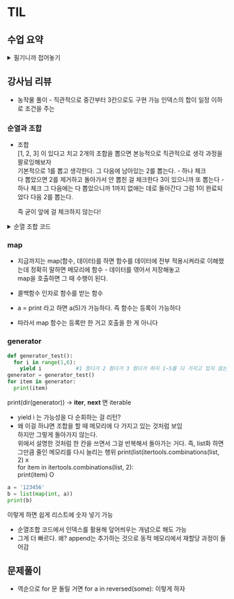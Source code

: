 # TIL

## 수업 요약

<details>
<summary>필기니까 접어놓기</summary>

### 2-dimensional list 이차원 배열  
 - [[0] * 4] * 3 형태로 선언 하지 마라. 조작하면 문제생김  
  왜? 참조를 3번 반복하는 형태  
  [[0]*4 for _ in range(3)] 으로 선언해야한다
  
- 지그재그 순회?  
  if else로 구현도 가능하지만   
  인덱스를 j+(m-1-2* j)*(i%2) 따위로 조절 가능

- 델타를 이용한 2차원 배열 탐색   
  탐색할 인덱스 방향에 따라 더할 값 리스트를 만든다   
di = [0, 1, 0, -1]  
dj = [1, 0, -1, 0]  
강사님 규칙은 오른쪽 방향에서 시계방향으로 순서 

- 경계조건의 경우,  
  if 0<=ni<N and 0<=nj<N:   
  형태일 때만 발동하게 구성하면 된다

- 범위가 길어질거면 + 하지말고  
for a in range(1,1+N) 하고 di dj에 a를 곱해라.  

- 2차원 탐색을 할때   
  dir = [[0.1], [1,0], [0,-1], [-1,0]] 따위로 만들어서   
  for di, dj in dir:  
  를 만들고 i, j에 대해 더해서 새로운 new_i, new_j를 만들어서 처리 

### Subset Sum 부분집합의 합 문제

- 집합의 부분집합 중에 그 집합의 원소를 모두 더한 값이 0이 있는가 묻는 문제

- 완전검색으로 풀어보려고 하는 것 - 부분집합 전부 생성해보기

- 부분집합의 수 = 원소가 n일떄 2^n  
  왜? 한 원소가 포함 or 포함하지 않음 2가지 선택지가 있어서  
  원소갯수 n번 곱하기

- bit란 새로운 리스트로 포함 여부를 표현  
  [1, 2, 3]의 경우, bit는 [0, 0, 0] 부터 [1, 1, 1]까지 가능하고   
  이를 만들 수 있으면 여기서부터 부분집합을 역으로 만들어낼 수 있다

- bit를 만드는 방법?


  ```python  
  a = [1, 2, 3]
  A = 3
  bit = [0, 0, 0]

  for i in range(2):    
    bit[0] = i  
    for j in range(2):  
      bit[1] = j  
      for k in range(2):  
        bit[2] = k

  for b in range(A):
    if bit[b]:
      print(a[b])
  ```
  로 구현 가능  
  핵심은 if bit[i]로 0일때는 제외하고 1일떄 발동

### 비트 연산자

- 비트 연산자
  ```   
  & : 비트 and   
  | : 비트 or    
  << : 피연산자의 비트 열을 왼쪽으로 이동시킨다    
  >> : 피연산자의 비트 열을 오른쪽으로 이동시킨다
  ```

- 1 << n : 2^n 즉 원소가 n개일 때 모든 부분집합의 수
- i & (1 << j ) : i의 j번째 비트가 1인지 아닌지를 검사

- 따라서 bit 생성해서 부분집합을 쉽게 만드는 법 
  ```python
  arr = [1, 2, 3]
  n = len(arr) 
  
  for i in range(1<<n): # 1<<n 부분집합의 갯수 2^n
    for j in range(n):  # 원소의 수만큼 비트를 비교
      if i & (1<<j):    #  i의 j번 비트가 1인 경우
        print(arr[j], end=", ") # j번의 원소를 출력
    print()
  print()
  ```

  






</details>

## 강사님 리뷰

- 농작물 풀이 - 직관적으로 중간부터 3칸으로도 구현 가능 인덱스의 합이 일정 이하로 조건을 주는

### 순열과 조합

- 조합  
  [1, 2, 3] 이 있다고 치고 2개의 조합을 뽑으면
  본능적으로 직관적으로 생각 과정을 팔로잉해보자  
  기본적으로 1를 뽑고 생각한다. 
  그 다음에 남아있는 2를 뽑는다. - 하나 체크  
  다 뽑았으면 2를 제거하고 돌아가서 안 뽑힌 걸 체크한다
  3이 있으니까 또 뽑는다 - 하나 체크
  그 다음에는 다 뽑았으니까 1까지 없애는 데로 돌아간다
  그럼 1이 완료되었다
  다음 2를 뽑는다.
  
  즉 굳이 앞에 걸 체크하지 않는다!


<details>
<summary>순열 조합 코드</summary>

```python

# 라이브러리가 있긴 하지만 특정 조건으로 활용하기 힘들다

'''
import itertools

numbers = [i for i in range(1,5)]
print(list(itertools.combinations(numbers, 2)))
'''



# 중복순열 중복조합 조합순열, 재귀로 구현해보자



ans = []
M = 3
c = 0 
numbers = [i for i in range(1,5)]
N = len(numbers)
visited = [0]*N


# 재귀의 중요한 부분 - 멈추는 조건 = 탈출조건
#중복 순열

'''
def perm(cnt):
    global c
    if cnt == M:
        print(ans)
        c += 1 # 카운팅해보면 몇 번 재귀했는지 알 수 있음음
        return
    

    for i in range(N):
        ans.append(numbers[i])
        perm(cnt+1)
        #백트래킹 과정 필요하다 1,2,3 다음에 1,2,4가 나오면 좋겠으면 3을 지워야겠지지
        ans.pop()


perm(0)
print(c)
'''

#중복 조합
'''
def comb(cnt, idx):
    if cnt == M:
        print(ans)
        return
    

    for i in range(idx, N):
        ans.append(numbers[i])
        comb(cnt+1, i)
        #i 대신 idx를 생각하면 안 된다. 우리는 탐색 범위가 앞에서 생각 안 했으면 좋겠어
        ans.pop()

comb(0, 0)

'''

#조합
#idx는 시작점, i는 탐색점
#나는 탐색점에서 나자신을 빼고 싶다 즉 i가 하나 더 늘었으면 된다
'''
def comb2(cnt, idx):
    if cnt == M:
        print(ans)
        return
    

    for i in range(idx, N):
        ans.append(numbers[i])
        comb(cnt+1, i+1)
        #i 대신 idx를 생각하면 안 된다. 우리는 탐색 범위가 앞에서 생각 안 했으면 좋겠어
        ans.pop()

comb2(0, 0)

'''

#순열을 만들기 위해 visited리스트 생성 
#탐색했는지 여부를 알려주는 리스트

#순열


def perm2(cnt):
    if cnt == M:
        print(ans)
        return
    

    for i in range(N):
        if not visited[i]:
            visited[i] = 1 #일단 방문함
            ans.append(numbers[i])   
            perm2(cnt+1)
            visited[i] = 0 #해제를 해줌
            ans.pop()
    
perm2(0)
```
</details>

### map

- 지금까지는 map(함수, 데이터)를 하면 함수를 데이터에 전부 적용시켜라로 이해했는데 
  정확히 말하면 메모리에 함수 - 데이터를 엮어서 저장해놓고  
  map을 호출하면 그 때 수행이 된다. 

- 콜백함수 인자로 함수를 받는 함수

- a = print 라고 하면 a(5)가 가능하다. 즉 함수는 등록이 가능하다

- 따라서 map 함수는 등록만 한 거고 호출을 한 게 아니다

### generator

```python
def generator_test():
  for i in range(1,6):
    yield i           #1 줬다가 2 줬다가 3 줬다가 하지 1~5를 다 가지고 있지 않는다
generator = generator_test()
for item in generator:
  print(item)
```
print(dir(generator)) -> __iter__, __next__ 면 iterable  

- yield i 는 가능성을 다 순회하는 걸 리턴?
- 왜 이걸 하냐면 조합을 할 때 메모리에 다 가지고 있는 것처럼 보임  
  하지만 그렇게 돌아가지 않는다.  
  위에서 설명한 것처럼 한 칸을 쓰면서 그걸 반복해서 돌아가는 거다.
  즉, list화 하면 그만큼 줄인 메모리를 다시 늘리는 행위
  print(list(itertools.combinations(list, 2)    x  
  for item in itertools.combinations(list, 2):  
    print(item)                                 O   
  
```python
a = '123456'
b = list(map(int, a))
print(b)
```
이렇게 하면 쉽게 리스트에 숫자 넣기 가능

- 순열조합 코드에서 인덱스를 활용해 덮어씌우는 개념으로 해도 가능
- 그게 더 빠르다. 왜? append는 추가하는 것으로 동적 메모리에서 재할당 과정이 들어감
  


## 문제풀이

- 역순으로 for 문 돌릴 거면 for a in reversed(some):
이렇게 하자
